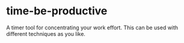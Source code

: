 # time-be-productive
A timer tool for concentrating your work effort. This can be used with different techniques as you like.

